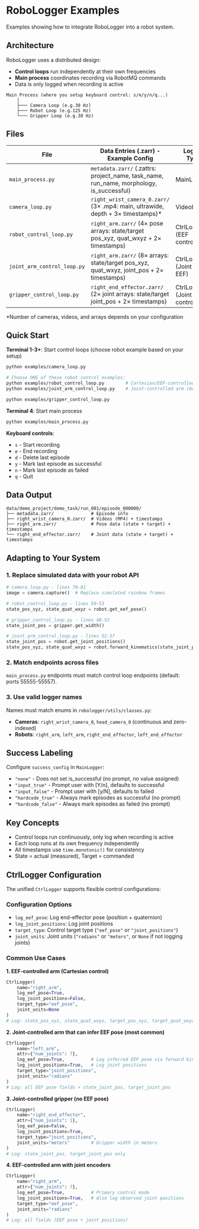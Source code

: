 # RoboLogger Examples

Examples showing how to integrate RoboLogger into a robot system.

## Architecture

RoboLogger uses a distributed design:
- **Control loops** run independently at their own frequencies
- **Main process** coordinates recording via RobotMQ commands
- Data is only logged when recording is active

```
Main Process (where you setup keyboard control: s/e/y/n/q...)
    │
    ├─── Camera Loop (e.g.30 Hz)
    ├─── Robot Loop (e.g.125 Hz)
    └─── Gripper Loop (e.g.30 Hz)
```

## Files

| File | Data Entries (.zarr) - Example Config | Logger Type |
|------|---------|-------------|
| `main_process.py` | `metadata.zarr/` (.zattrs: project_name, task_name, run_name, morphology, is_successful) | MainLogger |
| `camera_loop.py` | `right_wrist_camera_0.zarr/` (3× .mp4: main, ultrawide, depth + 3× timestamps)* | VideoLogger |
| `robot_control_loop.py` | `right_arm.zarr/` (4× pose arrays: state/target pos_xyz, quat_wxyz + 2× timestamps) | CtrlLogger (EEF control) |
| `joint_arm_control_loop.py` | `right_arm.zarr/` (8× arrays: state/target pos_xyz, quat_wxyz, joint_pos + 2× timestamps) | CtrlLogger (Joint + EEF) |
| `gripper_control_loop.py` | `right_end_effector.zarr/` (2× joint arrays: state/target joint_pos + 2× timestamps) | CtrlLogger (Joint control) |

*Number of cameras, videos, and arrays depends on your configuration

## Quick Start

**Terminal 1-3+**: Start control loops (choose robot example based on your setup)
```bash
python examples/camera_loop.py

# Choose ONE of these robot control examples:
python examples/robot_control_loop.py        # Cartesian/EEF-controlled arm
python examples/joint_arm_control_loop.py    # Joint-controlled arm (most common)

python examples/gripper_control_loop.py
```

**Terminal 4**: Start main process
```bash
python examples/main_process.py
```

**Keyboard controls**:
- `s` - Start recording
- `e` - End recording
- `d` - Delete last episode
- `y` - Mark last episode as successful
- `n` - Mark last episode as failed
- `q` - Quit

## Data Output

```
data/demo_project/demo_task/run_001/episode_000000/
├── metadata.zarr/              # Episode info
├── right_wrist_camera_0.zarr/  # Videos (MP4) + timestamps
├── right_arm.zarr/             # Pose data (state + target) + timestamps
└── right_end_effector.zarr/    # Joint data (state + target) + timestamps
```

## Adapting to Your System

### 1. Replace simulated data with your robot API
```python
# camera_loop.py - lines 70-81
image = camera.capture()  # Replace simulated rainbow frames

# robot_control_loop.py - lines 50-53
state_pos_xyz, state_quat_wxyz = robot.get_eef_pose()

# gripper_control_loop.py - lines 48-52
state_joint_pos = gripper.get_width()

# joint_arm_control_loop.py - lines 52-57
state_joint_pos = robot.get_joint_positions()
state_pos_xyz, state_quat_wxyz = robot.forward_kinematics(state_joint_pos)
```

### 2. Match endpoints across files
`main_process.py` endpoints must match control loop endpoints (default: ports 55555-55557).

### 3. Use valid logger names
Names must match enums in `robologger/utils/classes.py`:
- **Cameras**: `right_wrist_camera_0`, `head_camera_0` (continuous and zero-indexed)
- **Robots**: `right_arm`, `left_arm`, `right_end_effector`, `left_end_effector`

## Success Labeling

Configure `success_config` in `MainLogger`:
- `"none"` - Does not set is_successful (no prompt, no value assigned)
- `"input_true"` - Prompt user with [Y/n], defaults to successful
- `"input_false"` - Prompt user with [y/N], defaults to failed
- `"hardcode_true"` - Always mark episodes as successful (no prompt)
- `"hardcode_false"` - Always mark episodes as failed (no prompt)

## Key Concepts

- Control loops run continuously, only log when recording is active
- Each loop runs at its own frequency independently
- All timestamps use `time.monotonic()` for consistency
- State = actual (measured), Target = commanded

## CtrlLogger Configuration

The unified `CtrlLogger` supports flexible control configurations:

### Configuration Options
- `log_eef_pose`: Log end-effector pose (position + quaternion)
- `log_joint_positions`: Log joint positions
- `target_type`: Control target type (`"eef_pose"` or `"joint_positions"`)
- `joint_units`: Joint units (`"radians"` or `"meters"`, or `None` if not logging joints)

### Common Use Cases

**1. EEF-controlled arm (Cartesian control)**
```python
CtrlLogger(
    name="right_arm",
    log_eef_pose=True,
    log_joint_positions=False,
    target_type="eef_pose",
    joint_units=None
)
# Log: state_pos_xyz, state_quat_wxyz, target_pos_xyz, target_quat_wxyz
```

**2. Joint-controlled arm that can infer EEF pose (most common)**
```python
CtrlLogger(
    name="left_arm",
    attr={"num_joints": 7},
    log_eef_pose=True,          # Log inferred EEF pose via forward kinematics
    log_joint_positions=True,   # Log joint positions
    target_type="joint_positions",
    joint_units="radians"
)
# Log: all EEF pose fields + state_joint_pos, target_joint_pos
```

**3. Joint-controlled gripper (no EEF pose)**
```python
CtrlLogger(
    name="right_end_effector",
    attr={"num_joints": 1},
    log_eef_pose=False,
    log_joint_positions=True,
    target_type="joint_positions",
    joint_units="meters"        # Gripper width in meters
)
# Log: state_joint_pos, target_joint_pos only
```

**4. EEF-controlled arm with joint encoders**
```python
CtrlLogger(
    name="right_arm",
    attr={"num_joints": 7},
    log_eef_pose=True,          # Primary control mode
    log_joint_positions=True,   # Also log observed joint positions
    target_type="eef_pose",
    joint_units="radians"
)
# Log: all fields (EEF pose + joint positions)
```